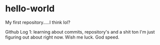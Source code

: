 # hello-world

My first repository.....I think lol?

Github Log 1: learning about commits, repository's and a shit ton I'm just figuring out about right now. Wish me luck. God speed.
